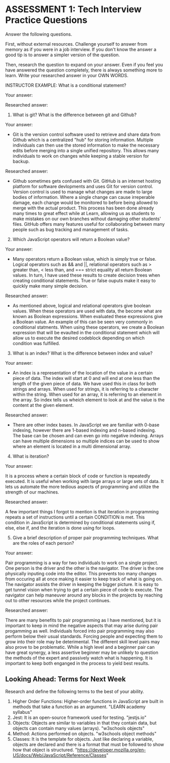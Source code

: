 # ASSESSMENT 1: Tech Interview Practice Questions
Answer the following questions.

First, without external resources. Challenge yourself to answer from memory as if you were in a job interview. If you don't know the answer a good tip is to answer a simpler version of the question.

Then, research the question to expand on your answer. Even if you feel you have answered the question completely, there is always something more to learn. Write your researched answer in your OWN WORDS.

INSTRUCTOR EXAMPLE: What is a conditional statement?

  Your answer:

  Researched answer:


 
1. What is git? What is the difference between git and Github?

  Your answer:
  
  - Git is the version control software used to retrieve and share data from Github which is a centralized "hub" for storing information. Multiple individuals can then use the stored information to make the necessary edits before merging into a single unified repository. This allows many individuals to work on changes while keeping a stable version for backup.

  Researched answer:

  - Github sometimes gets confused with Git. GitHub is an internet hosting platform for software devlopments and uses Git for version control. Version control is used to manage what changes are made to large bodies of information. Where a single change can cause irreperable damage, each change would be monitored to before being allowed to merge with the actual product. This process has been done already many times to great effect while at Learn, allowing us as students to make mistakes on our own branches without damaging other students' files. GitHub offers many features useful for collaborating between many people such as bug tracking and management of tasks.
  <!--https://en.wikipedia.org/wiki/GitHub-->
  <!--https://en.wikipedia.org/wiki/Git-->
  

2. Which JavaScript operators will return a Boolean value?

  Your answer:

  - Many operators return a Boolean value, which is simply true or false. Logical operators such as && and ||, relational operators such as > greater than, < less than, and === strict equality all return Boolean values. In turn, I have used these results to create decision trees when creating conditional statements. True or false ouputs make it easy to quickly make many simple decision.

  Researched answer:

  - As mentioned above, logical and relational operators give boolean values. When these operators are used with data, the become what are known as Boolean expressions. When evaluated these expressions give a Boolean value. An example of this can be seen very commonly in conditional statments. When using these operators, we create a Boolean expression that will be evaulted in the conditional statement which will allow us to execute the desired codeblock depending on which condition was fulfilled.




3. What is an index? What is the difference between index and value?

  Your answer:

  - An index is a representation of the location of the value in a certain piece of data. The index will start at 0 and will end at one less than the length of the given piece of data. We have used this in class for both strings and arrays. When used for strings, it is referring to a character within the string. When used for an array, it is referring to an element in the array. So index tells us wheich element to look at and the value is the content at the given element.

  Researched answer:

  - There are other index bases. In JavaScript we are familiar with 0-base indexing, however there are 1-based indexing and n-based indexing. The base can be chosen and can even go into negative indexing. Arrays can have multiple dimensions so multiple indices can be used to show where an element is located in a multi dimensional array.

4. What is iteration?

  Your answer:

  It is a process where a certain block of code or function is repeatedly executed. It is useful when working with large arrays or large sets of data. It lets us automate the more tedious aspects of programming and utilize the strength of our machines.

  Researched answer:

  A few important things I forgot to mention is that iteration in programming repeats a set of instructions until a certain CONDITION is met. This condition in JavaScript is determined by conditional statements using if, else, else if, and the iteration is done using for loops.

5. Give a brief description of proper pair programming techniques. What are the roles of each person?

  Your answer:

  Pair programming is a way for two individuals to work on a single project. One person is the driver and the other is the navigator. The driver is the one physically inputing code into the editor. This prevents too many changes from occuring all at once making it easier to keep track of what is going on. The navigator assists the driver in keeping the bigger picture. It is easy to get tunnel vision when trying to get a certain piece of code to execute. The navigator can help maneuver around any blocks in the projects by reaching out to other resources while the project continues.

  Researched answer:

  There are many benefits to pair programming as I have mentioned, but it is important to keep in mind the negative aspects that may arise during pair progamming as well. Individuals forced into pair programming may also perform below their usual standards. Forcing people and expecting them to grow into their role may be deterimental. The different skill level pairs may also prove to be problematic. While a high level and a beginner pair can have great synergy, a less assertive beginner may be unlikely to question the methods of the expert and passively watch what is happening. It is important to keep both enganged in the process to yield best results.

## Looking Ahead: Terms for Next Week

Research and define the following terms to the best of your ability.

1. Higher Order Functions:
Higher-order functions in JavaScript are built in methods that take a function as an argument.
"LEARN academy syllabus"
2. Jest:
It is an open-source framework used for testing. 
"jestjs.io"
3. Objects:
Objects are similar to variables in that they contain data, but objects can contain many values (arrays).
"w3schools objects"
4. Method:
Actions performed on objects.
"w3schools object methods"
5. Classes:
It is the template for objects. Just like declaring a variable, objects are declared and there is a format that must be followed to show how that object is structured.
"https://developer.mozilla.org/en-US/docs/Web/JavaScript/Reference/Classes"
